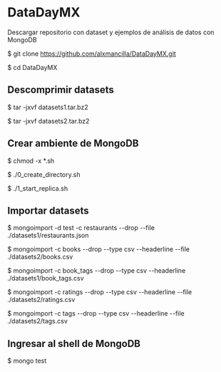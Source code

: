 # DataDayMX


Descargar repositorio con dataset y ejemplos de análisis de datos con MongoDB

$ git clone https://github.com/alxmancilla/DataDayMX.git

$ cd DataDayMX

## Descomprimir datasets

$ tar -jxvf datasets1.tar.bz2 

$ tar -jxvf datasets2.tar.bz2 


## Crear ambiente de MongoDB
$ chmod -x *.sh

$ ./0_create_directory.sh 

$ ./1_start_replica.sh 


## Importar datasets

$ mongoimport -d test -c restaurants --drop --file ./datasets1/restaurants.json

$ mongoimport  -c books --drop --type csv --headerline --file ./datasets2/books.csv 

$ mongoimport  -c book_tags --drop --type csv --headerline ./datasets1/book_tags.csv 

$ mongoimport  -c ratings --drop --type csv --headerline --file ./datasets2/ratings.csv 

$ mongoimport  -c tags --drop --type csv --headerline --file ./datasets2/tags.csv 


## Ingresar al shell de MongoDB

$ mongo test



